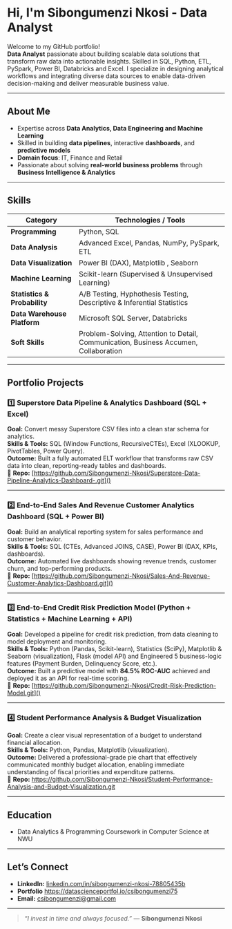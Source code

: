 # Hi, I'm Sibongumenzi Nkosi - Data Analyst 

Welcome to my GitHub portfolio!  
**Data Analyst** passionate about building scalable data solutions that transform raw data into actionable insights. Skilled in SQL, Python, ETL, PySpark, Power BI, Databricks and Excel. I specialize in designing analytical workflows and integrating diverse data sources to enable data-driven decision-making and deliver measurable business value.

---

## About Me 
- Expertise across **Data Analytics, Data Engineering and Machine Learning**  
- Skilled in building **data pipelines**, interactive **dashboards**, and **predictive models**  
- **Domain focus**: IT, Finance and Retail  
- Passionate about solving **real-world business problems** through **Business Intelligence & Analytics**

---

## Skills

| **Category**        | **Technologies / Tools** |
|---------------------|--------------------------|
| **Programming**     | Python, SQL |
| **Data Analysis**   | Advanced Excel, Pandas, NumPy, PySpark, ETL |
| **Data Visualization**| Power BI (DAX), Matplotlib , Seaborn |
| **Machine Learning**| Scikit-learn (Supervised & Unsupervised Learning) |
| **Statistics & Probability**| A/B Testing, Hyphothesis Testing, Descriptive & Inferential Statistics |
| **Data Warehouse Platform**  | Microsoft SQL Server, Databricks |
| **Soft Skills**     | Problem-Solving, Attention to Detail, Communication, Business Accumen, Collaboration |

---

## Portfolio Projects

### 1️⃣ Superstore Data Pipeline & Analytics Dashboard (SQL + Excel)
**Goal:** Convert messy Superstore CSV files into a clean star schema for analytics.  
**Skills & Tools:** SQL (Window Functions, RecursiveCTEs), Excel (XLOOKUP, PivotTables, Power Query).  
**Outcome:** Built a fully automated ELT workflow that transforms raw CSV data into clean, reporting-ready tables and dashboards.  
📂 **Repo:** [https://github.com/Sibongumenzi-Nkosi/Superstore-Data-Pipeline-Analytics-Dashboard-.git]()

---

### 2️⃣ End-to-End Sales And Revenue Customer Analytics Dashboard (SQL + Power BI)  
**Goal:** Build an analytical reporting system for sales performance and customer behavior.  
**Skills & Tools:** SQL (CTEs, Advanced JOINS, CASE), Power BI (DAX, KPIs, dashboards).    
**Outcome:** Automated live dashboards showing revenue trends, customer churn, and top-performing products.  
📂 **Repo:** [https://github.com/Sibongumenzi-Nkosi/Sales-And-Revenue-Customer-Analytics-Dashboard.git]()

---

### 3️⃣ End-to-End Credit Risk Prediction Model (Python + Statistics + Machine Learning + API)  
**Goal:** Developed a pipeline for credit risk prediction, from data cleaning to model deployment and monitoring.          
**Skills & Tools:** Python (Pandas, Scikit-learn), Statistics (SciPy), Matplotlib & Seaborn (visualization), Flask (model API) and Engineered 5 business-logic features (Payment Burden, Delinquency Score, etc.).       
**Outcome:** Built a predictive model with **84.5% ROC-AUC** achieved and deployed it as an API for real-time scoring.     
📂 **Repo:** [https://github.com/Sibongumenzi-Nkosi/Credit-Risk-Prediction-Model.git]() 

---

### 4️⃣ Student Performance Analysis & Budget Visualization
**Goal:** Create a clear visual representation of a budget to understand financial allocation.  
**Skills & Tools:** Python, Pandas, Matplotlib (visualization).  
**Outcome:** Delivered a professional-grade pie chart that effectively communicated monthly budget allocation, enabling immediate understanding of fiscal priorities and expenditure patterns.  
📂 **Repo:** https://github.com/Sibongumenzi-Nkosi/Student-Performance-Analysis-and-Budget-Visualization.git


---
## Education
- Data Analytics & Programming Coursework in Computer Science at NWU
  
---

## Let’s Connect
- **LinkedIn:** [linkedin.com/in/sibongumenzi-nkosi-78805435b](https://www.linkedin.com/in/sibongumenzi-nkosi-78805435b)    
- **Portfolio** https://datascienceportfol.io/csibongumenzi75
- **Email:** csibongumenzi@gmail.com
---

> *“I invest in time and always focused.”* — **Sibongumenzi Nkosi**


